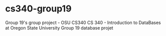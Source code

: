 # cs340-group19
Group 19's group project - OSU CS340
CS 340 - Introduction to DataBases at Oregon State University
Group 19 database projet
